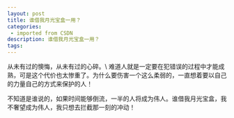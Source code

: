 ```yaml
---
layout: post
title: 谁借我月光宝盒一用？
categories: 
 - imported from CSDN
description: 谁借我月光宝盒一用？
tags: 
---
```


从未有过的懊悔，从未有过的心碎。\\ 
难道人就是一定要在犯错误的过程中才能成熟，可是这个代价也太惨重了。为什么要伤害一个这么柔弱的，一直想着要以自己的力量自己的方式来保护的人！

不知道是谁说的，如果时间能够倒流，一半的人将成为伟人。谁借我月光宝盒，我不奢望成为伟人，我只想去拦截那一刻的冲动！
